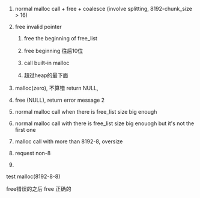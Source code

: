 1. normal malloc call + free + coalesce (involve splitting, 8192-chunk_size > 16)

   

2. free invalid pointer

   1. free the beginning of free_list 

   2. free beginning 往后10位

   3. call built-in malloc 

   4. 超过heap的最下面

      

3. malloc(zero), 不算错 return NULL, 

4. free (NULL), return error message 2 

5. normal malloc call when there is free_list size big enough

6. normal malloc call with there is free_list size big enouogh but it's not the first one 

7. malloc call with more than 8192-8, oversize 

8. request non-8

9. 

test malloc(8192-8-8)

free错误的之后 free 正确的